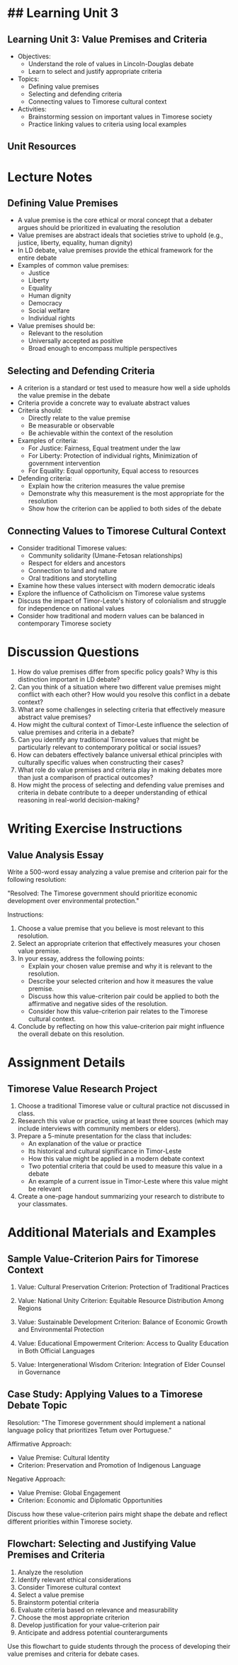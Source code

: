 # ## Learning Unit 3

## Learning Unit 3: Value Premises and Criteria
- Objectives:
  * Understand the role of values in Lincoln-Douglas debate
  * Learn to select and justify appropriate criteria
- Topics:
  * Defining value premises
  * Selecting and defending criteria
  * Connecting values to Timorese cultural context
- Activities:
  * Brainstorming session on important values in Timorese society
  * Practice linking values to criteria using local examples

## Unit Resources

# Lecture Notes

## Defining Value Premises

- A value premise is the core ethical or moral concept that a debater argues should be prioritized in evaluating the resolution
- Value premises are abstract ideals that societies strive to uphold (e.g., justice, liberty, equality, human dignity)
- In LD debate, value premises provide the ethical framework for the entire debate
- Examples of common value premises:
  * Justice
  * Liberty
  * Equality
  * Human dignity
  * Democracy
  * Social welfare
  * Individual rights
- Value premises should be:
  * Relevant to the resolution
  * Universally accepted as positive
  * Broad enough to encompass multiple perspectives

## Selecting and Defending Criteria

- A criterion is a standard or test used to measure how well a side upholds the value premise in the debate
- Criteria provide a concrete way to evaluate abstract values
- Criteria should:
  * Directly relate to the value premise
  * Be measurable or observable
  * Be achievable within the context of the resolution
- Examples of criteria:
  * For Justice: Fairness, Equal treatment under the law
  * For Liberty: Protection of individual rights, Minimization of government intervention
  * For Equality: Equal opportunity, Equal access to resources
- Defending criteria:
  * Explain how the criterion measures the value premise
  * Demonstrate why this measurement is the most appropriate for the resolution
  * Show how the criterion can be applied to both sides of the debate

## Connecting Values to Timorese Cultural Context

- Consider traditional Timorese values:
  * Community solidarity (Umane-Fetosan relationships)
  * Respect for elders and ancestors
  * Connection to land and nature
  * Oral traditions and storytelling
- Examine how these values intersect with modern democratic ideals
- Explore the influence of Catholicism on Timorese value systems
- Discuss the impact of Timor-Leste's history of colonialism and struggle for independence on national values
- Consider how traditional and modern values can be balanced in contemporary Timorese society

# Discussion Questions

1. How do value premises differ from specific policy goals? Why is this distinction important in LD debate?
2. Can you think of a situation where two different value premises might conflict with each other? How would you resolve this conflict in a debate context?
3. What are some challenges in selecting criteria that effectively measure abstract value premises?
4. How might the cultural context of Timor-Leste influence the selection of value premises and criteria in a debate?
5. Can you identify any traditional Timorese values that might be particularly relevant to contemporary political or social issues?
6. How can debaters effectively balance universal ethical principles with culturally specific values when constructing their cases?
7. What role do value premises and criteria play in making debates more than just a comparison of practical outcomes?
8. How might the process of selecting and defending value premises and criteria in debate contribute to a deeper understanding of ethical reasoning in real-world decision-making?

# Writing Exercise Instructions

## Value Analysis Essay

Write a 500-word essay analyzing a value premise and criterion pair for the following resolution:

"Resolved: The Timorese government should prioritize economic development over environmental protection."

Instructions:
1. Choose a value premise that you believe is most relevant to this resolution.
2. Select an appropriate criterion that effectively measures your chosen value premise.
3. In your essay, address the following points:
   - Explain your chosen value premise and why it is relevant to the resolution.
   - Describe your selected criterion and how it measures the value premise.
   - Discuss how this value-criterion pair could be applied to both the affirmative and negative sides of the resolution.
   - Consider how this value-criterion pair relates to the Timorese cultural context.
4. Conclude by reflecting on how this value-criterion pair might influence the overall debate on this resolution.

# Assignment Details

## Timorese Value Research Project

1. Choose a traditional Timorese value or cultural practice not discussed in class.
2. Research this value or practice, using at least three sources (which may include interviews with community members or elders).
3. Prepare a 5-minute presentation for the class that includes:
   - An explanation of the value or practice
   - Its historical and cultural significance in Timor-Leste
   - How this value might be applied in a modern debate context
   - Two potential criteria that could be used to measure this value in a debate
   - An example of a current issue in Timor-Leste where this value might be relevant
4. Create a one-page handout summarizing your research to distribute to your classmates.

# Additional Materials and Examples

## Sample Value-Criterion Pairs for Timorese Context

1. Value: Cultural Preservation
   Criterion: Protection of Traditional Practices

2. Value: National Unity
   Criterion: Equitable Resource Distribution Among Regions

3. Value: Sustainable Development
   Criterion: Balance of Economic Growth and Environmental Protection

4. Value: Educational Empowerment
   Criterion: Access to Quality Education in Both Official Languages

5. Value: Intergenerational Wisdom
   Criterion: Integration of Elder Counsel in Governance

## Case Study: Applying Values to a Timorese Debate Topic

Resolution: "The Timorese government should implement a national language policy that prioritizes Tetum over Portuguese."

Affirmative Approach:
- Value Premise: Cultural Identity
- Criterion: Preservation and Promotion of Indigenous Language

Negative Approach:
- Value Premise: Global Engagement
- Criterion: Economic and Diplomatic Opportunities

Discuss how these value-criterion pairs might shape the debate and reflect different priorities within Timorese society.

## Flowchart: Selecting and Justifying Value Premises and Criteria

1. Analyze the resolution
2. Identify relevant ethical considerations
3. Consider Timorese cultural context
4. Select a value premise
5. Brainstorm potential criteria
6. Evaluate criteria based on relevance and measurability
7. Choose the most appropriate criterion
8. Develop justification for your value-criterion pair
9. Anticipate and address potential counterarguments

Use this flowchart to guide students through the process of developing their value premises and criteria for debate cases.